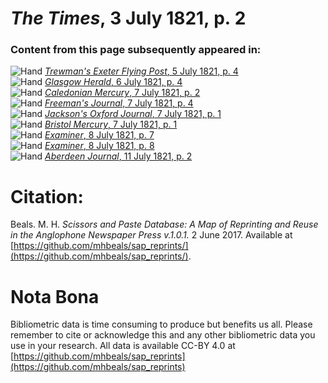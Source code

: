 # *The Times*, 3 July 1821, p. 2  
  
### Content from this page subsequently appeared in:  
![Hand](http://scissorsandpaste.net/wp-content/uploads/2017/06/smallhandpointer.png) [*Trewman's Exeter Flying Post*, 5 July 1821, p. 4](https://mhbeals.github.io/sap_html/Trewman's-Exeter-Flying-Post/Trewman's-Exeter-Flying-Post-5-July-1821-p-4)  
![Hand](http://scissorsandpaste.net/wp-content/uploads/2017/06/smallhandpointer.png) [*Glasgow Herald*, 6 July 1821, p. 4](https://mhbeals.github.io/sap_html/Glasgow-Herald/Glasgow-Herald-6-July-1821-p-4)  
![Hand](http://scissorsandpaste.net/wp-content/uploads/2017/06/smallhandpointer.png) [*Caledonian Mercury*, 7 July 1821, p. 2](https://mhbeals.github.io/sap_html/Caledonian-Mercury/Caledonian-Mercury-7-July-1821-p-2)  
![Hand](http://scissorsandpaste.net/wp-content/uploads/2017/06/smallhandpointer.png) [*Freeman's Journal*, 7 July 1821, p. 4](https://mhbeals.github.io/sap_html/Freeman's-Journal/Freeman's-Journal-7-July-1821-p-4)  
![Hand](http://scissorsandpaste.net/wp-content/uploads/2017/06/smallhandpointer.png) [*Jackson's Oxford Journal*, 7 July 1821, p. 1](https://mhbeals.github.io/sap_html/Jackson's-Oxford-Journal/Jackson's-Oxford-Journal-7-July-1821-p-1)  
![Hand](http://scissorsandpaste.net/wp-content/uploads/2017/06/smallhandpointer.png) [*Bristol Mercury*, 7 July 1821, p. 1](https://mhbeals.github.io/sap_html/Bristol-Mercury/Bristol-Mercury-7-July-1821-p-1)  
![Hand](http://scissorsandpaste.net/wp-content/uploads/2017/06/smallhandpointer.png) [*Examiner*, 8 July 1821, p. 7](https://mhbeals.github.io/sap_html/Examiner/Examiner-8-July-1821-p-7)  
![Hand](http://scissorsandpaste.net/wp-content/uploads/2017/06/smallhandpointer.png) [*Examiner*, 8 July 1821, p. 8](https://mhbeals.github.io/sap_html/Examiner/Examiner-8-July-1821-p-8)  
![Hand](http://scissorsandpaste.net/wp-content/uploads/2017/06/smallhandpointer.png) [*Aberdeen Journal*, 11 July 1821, p. 2](https://mhbeals.github.io/sap_html/Aberdeen-Journal/Aberdeen-Journal-11-July-1821-p-2)  


# Citation: 

Beals. M. H. *Scissors and Paste Database: A Map of Reprinting and Reuse in the Anglophone Newspaper Press v.1.0.1.* 2 June 2017. Available at [https://github.com/mhbeals/sap_reprints/](https://github.com/mhbeals/sap_reprints/). 

# Nota Bona

Bibliometric data is time consuming to produce but benefits us all. Please remember to cite or acknowledge this and any other bibliometric data you use in your research. All data is available CC-BY 4.0 at [https://github.com/mhbeals/sap_reprints](https://github.com/mhbeals/sap_reprints)